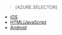 > [AZURE.SELECTOR]
- [iOS](/documentation/articles/mobile-services-ios-how-to-use-client-library/)
- [HTML/JavaScript](/documentation/articles/mobile-services-html-how-to-use-client-library/)
- [Android](/documentation/articles/mobile-services-android-how-to-use-client-library/)

<!---HONumber=82-->